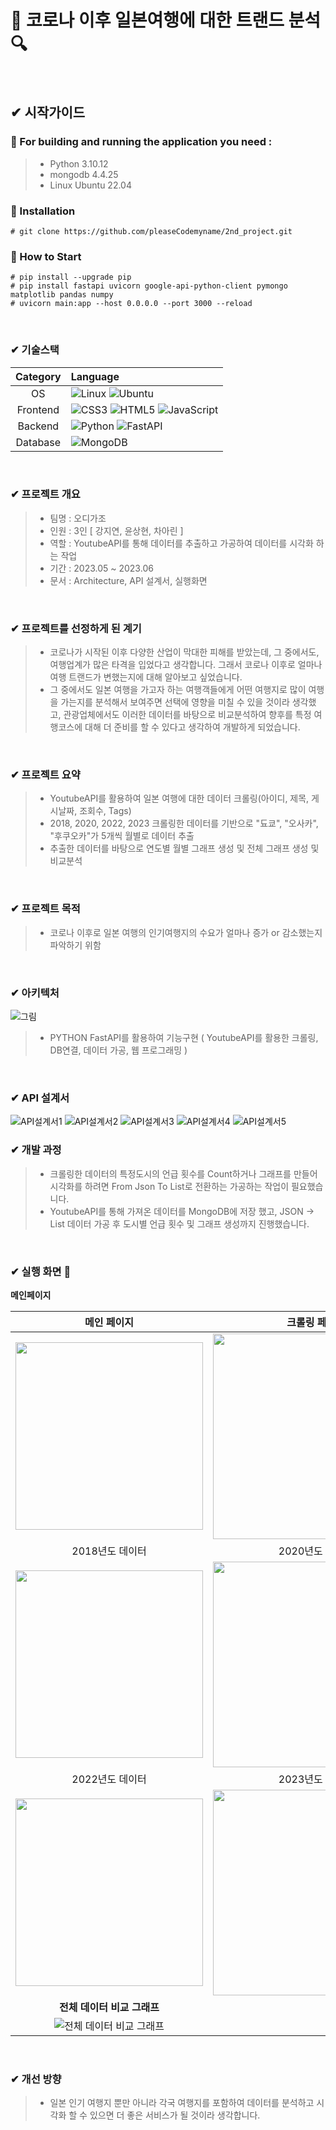 # 🍳 코로나 이후 일본여행에 대한 트랜드 분석 🔍 
<br/>

##  ✔ 시작가이드
### 🛬 For building and running the application you need :
> - Python 3.10.12
> - mongodb 4.4.25
> - Linux Ubuntu 22.04

### 🛬 Installation
```
# git clone https://github.com/pleaseCodemyname/2nd_project.git
```
### 🛬 How to Start
```
# pip install --upgrade pip
# pip install fastapi uvicorn google-api-python-client pymongo matplotlib pandas numpy
# uvicorn main:app --host 0.0.0.0 --port 3000 --reload
```
<br/>

### ✔ 기술스택
|Category|Language|
|:--:|:--|
|OS|![Linux](https://img.shields.io/badge/Linux-FCC624?style=for-the-badge&logo=linux&logoColor=black) ![Ubuntu](https://img.shields.io/badge/Ubuntu-E95420?style=for-the-badge&logo=ubuntu&logoColor=white)|
|Frontend|![CSS3](https://img.shields.io/badge/css3-%231572B6.svg?style=for-the-badge&logo=css3&logoColor=white) ![HTML5](https://img.shields.io/badge/html5-%23E34F26.svg?style=for-the-badge&logo=html5&logoColor=white) ![JavaScript](https://img.shields.io/badge/javascript-%23323330.svg?style=for-the-badge&logo=javascript&logoColor=%23F7DF1E) |
|Backend|![Python](https://img.shields.io/badge/python-3670A0?style=for-the-badge&logo=python&logoColor=ffdd54) ![FastAPI](https://img.shields.io/badge/FastAPI-005571?style=for-the-badge&logo=fastapi) |
|Database|![MongoDB](https://img.shields.io/badge/MongoDB-%234ea94b.svg?style=for-the-badge&logo=mongodb&logoColor=white)|

<br/>

### ✔ 프로젝트 개요
> - 팀명 : 오디가조
> - 인원 : 3인 [ 강지연, 윤상현, 차아린 ]
> - 역할 : YoutubeAPI를 통해 데이터를 추출하고 가공하여 데이터를 시각화 하는 작업
> - 기간 : 2023.05 ~ 2023.06
> - 문서 : Architecture, API 설계서, 실행화면
<br/>

### ✔ 프로젝트를 선정하게 된 계기
> - 코로나가 시작된 이후 다양한 산업이 막대한 피해를 받았는데, 그 중에서도, 여행업계가 많은 타격을 입었다고 생각합니다. 그래서 코로나 이후로 얼마나 여행 트랜드가 변했는지에 대해 알아보고 싶었습니다.
> - 그 중에서도 일본 여행을 가고자 하는 여행객들에게 어떤 여행지로 많이 여행을 가는지를 분석해서 보여주면 선택에 영향을 미칠 수 있을 것이라 생각했고, 관광업체에서도 이러한 데이터를 바탕으로 비교분석하여 향후를 특정 여행코스에 대해 더 준비를 할 수 있다고 생각하여 개발하게 되었습니다.
<br/>

### ✔ 프로젝트 요약
> - YoutubeAPI를 활용하여 일본 여행에 대한 데이터 크롤링(아이디, 제목, 게시날짜, 조회수, Tags)
> - 2018, 2020, 2022, 2023 크롤링한 데이터를 기반으로 "됴쿄", "오사카", "후쿠오카"가 
5개씩 월별로 데이터 추출
> - 추출한 데이터를 바탕으로 연도별 월별 그래프 생성 및 전체 그래프 생성 및 비교분석 
<br/>

### ✔ 프로젝트 목적
> - 코로나 이후로 일본 여행의 인기여행지의 수요가 얼마나 증가 or 감소했는지 파악하기 위함
<br/>

### ✔ 아키텍처
![그림](https://github.com/pleaseCodemyname/2nd_project/blob/main/images/architecture.png) 
> - PYTHON FastAPI를 활용하여 기능구현 ( YoutubeAPI를 활용한 크롤링, DB연결, 데이터 가공, 웹 프로그래밍 )
<br/>

### ✔ API 설계서
![API설계서1](https://github.com/pleaseCodemyname/2nd_project/blob/main/images/2nd_Project_API(1).png)
![API설계서2](https://github.com/pleaseCodemyname/2nd_project/blob/main/images/2nd_Project_API(2).png)
![API설계서3](https://github.com/pleaseCodemyname/2nd_project/blob/main/images/2nd_Project_API(3).png)
![API설계서4](https://github.com/pleaseCodemyname/2nd_project/blob/main/images/2nd_Project_API(4).png)
![API설계서5](https://github.com/pleaseCodemyname/2nd_project/blob/main/images/2nd_Project_API(5).png)
###  ✔ 개발 과정

> - 크롤링한 데이터의 특정도시의 언급 횟수를 Count하거나 그래프를 만들어 시각화를 하려면 From Json To List로 전환하는 가공하는 작업이 필요했습니다.
> - YoutubeAPI를 통해 가져온 데이터를  MongoDB에 저장 했고, JSON -> List 데이터 가공 후 도시별 언급 횟수 및 그래프 생성까지 진행했습니다.
<br/>

### ✔ 실행 화면 🛬
**메인페이지**

| 메인 페이지  |  크롤링 페이지   |
| :-------------------------------------------: | :------------: |
|  <img width="300" src="https://github.com/pleaseCodemyname/2nd_project/blob/main/images/2nd_proj(1).png"/> |  <img width="329" src="https://github.com/pleaseCodemyname/2nd_project/blob/main/images/2nd_proj(2).png"/>|
| 2018년도 데이터   |  2020년도 데이터   |  
| <img width="300" src="https://github.com/pleaseCodemyname/2nd_project/blob/main/images/2018_data.png"/>   |  <img width="329" src="https://github.com/pleaseCodemyname/2nd_project/blob/main/images/2020_data.png"/>     |  
| 2022년도 데이터   |  2023년도 데이터   |  
| <img width="300" src="https://github.com/pleaseCodemyname/2nd_project/blob/main/images/2022_data.png"/>   |  <img width="329" src="https://github.com/pleaseCodemyname/2nd_project/blob/main/images/2023_data.png"/>     |  
| **전체 데이터 비교 그래프** |
| ![전체 데이터 비교 그래프](https://github.com/pleaseCodemyname/2nd_project/blob/main/images/final_combined_graph.png) |




<br/>

###  ✔ 개선 방향
> - 일본 인기 여행지 뿐만 아니라 각국 여행지를 포함하여 데이터를 분석하고 시각화 할 수 있으면 더 좋은 서비스가 될 것이라 생각합니다.